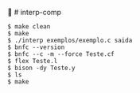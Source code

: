 :floppy_disk: # interp-comp
```console
$ make clean
$ make 
$ ./interp exemplos/exemplo.c saida
$ bnfc --version
$ bnfc --c -m --force Teste.cf
$ flex Teste.l
$ bison -dy Teste.y
$ ls
$ make
```
